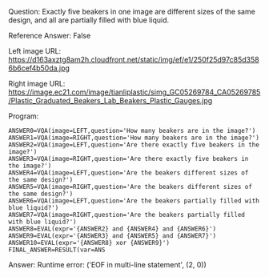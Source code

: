 Question: Exactly five beakers in one image are different sizes of the same design, and all are partially filled with blue liquid.

Reference Answer: False

Left image URL: https://d163axztg8am2h.cloudfront.net/static/img/ef/e1/250f25d97c85d3586b6cef4b50da.jpg

Right image URL: https://image.ec21.com/image/tianliplastic/simg_GC05269784_CA05269785/Plastic_Graduated_Beakers_Lab_Beakers_Plastic_Gauges.jpg

Program:

```
ANSWER0=VQA(image=LEFT,question='How many beakers are in the image?')
ANSWER1=VQA(image=RIGHT,question='How many beakers are in the image?')
ANSWER2=VQA(image=LEFT,question='Are there exactly five beakers in the image?')
ANSWER3=VQA(image=RIGHT,question='Are there exactly five beakers in the image?')
ANSWER4=VQA(image=LEFT,question='Are the beakers different sizes of the same design?')
ANSWER5=VQA(image=RIGHT,question='Are the beakers different sizes of the same design?')
ANSWER6=VQA(image=LEFT,question='Are the beakers partially filled with blue liquid?')
ANSWER7=VQA(image=RIGHT,question='Are the beakers partially filled with blue liquid?')
ANSWER8=EVAL(expr='{ANSWER2} and {ANSWER4} and {ANSWER6}')
ANSWER9=EVAL(expr='{ANSWER3} and {ANSWER5} and {ANSWER7}')
ANSWER10=EVAL(expr='{ANSWER8} xor {ANSWER9}')
FINAL_ANSWER=RESULT(var=ANS
```
Answer: Runtime error: ('EOF in multi-line statement', (2, 0))

